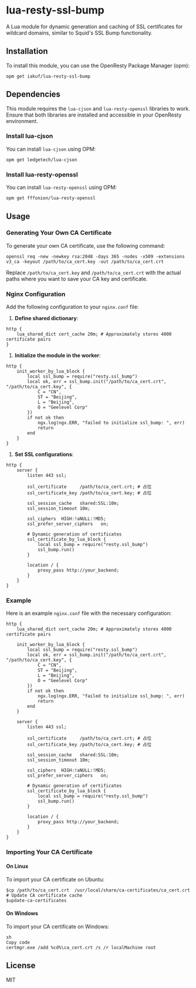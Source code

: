 # lua-resty-ssl-bump

A Lua module for dynamic generation and caching of SSL certificates for wildcard domains, similar to Squid's SSL Bump functionality.

## Installation

To install this module, you can use the OpenResty Package Manager (opm):

```
opm get iakuf/lua-resty-ssl-bump
```

## Dependencies

This module requires the `lua-cjson` and `lua-resty-openssl` libraries to work. Ensure that both libraries are installed and accessible in your OpenResty environment.

### Install lua-cjson

You can install `lua-cjson` using OPM:

```
opm get ledgetech/lua-cjson
```

### Install lua-resty-openssl

You can install `lua-resty-openssl` using OPM:

```
opm get fffonion/lua-resty-openssl 
```

## Usage

### Generating Your Own CA Certificate

To generate your own CA certificate, use the following command:

```shell
openssl req -new -newkey rsa:2048 -days 365 -nodes -x509 -extensions v3_ca -keyout /path/to/ca_cert.key -out /path/to/ca_cert.crt
```

Replace `/path/to/ca_cert.key` and `/path/to/ca_cert.crt` with the actual paths where you want to save your CA key and certificate.

### Nginx Configuration

Add the following configuration to your `nginx.conf` file:

1. **Define shared dictionary**:

```
http {
    lua_shared_dict cert_cache 20m; # Approximately stores 4000 certificate pairs
}
```

1. **Initialize the module in the worker**:

```
http {
    init_worker_by_lua_block {
        local ssl_bump = require("resty.ssl_bump")
        local ok, err = ssl_bump.init("/path/to/ca_cert.crt", "/path/to/ca_cert.key", {
            C = "CN",
            ST = "Beijing",
            L = "Beijing",
            O = "Geelevel Corp"
        })
        if not ok then
            ngx.log(ngx.ERR, "failed to initialize ssl_bump: ", err)
            return
        end
    }
}
```

1. **Set SSL configurations**:

```
http {
    server {
        listen 443 ssl;

        ssl_certificate     /path/to/ca_cert.crt; # 占位
        ssl_certificate_key /path/to/ca_cert.key; # 占位

        ssl_session_cache   shared:SSL:10m;
        ssl_session_timeout 10m;

        ssl_ciphers  HIGH:!aNULL:!MD5;
        ssl_prefer_server_ciphers   on;

        # Dynamic generation of certificates
        ssl_certificate_by_lua_block {
            local ssl_bump = require("resty.ssl_bump")
            ssl_bump.run()
        }

        location / {
            proxy_pass http://your_backend;
        }
    }
}
```

### Example

Here is an example `nginx.conf` file with the necessary configuration:

```
http {
    lua_shared_dict cert_cache 20m; # Approximately stores 4000 certificate pairs

    init_worker_by_lua_block {
        local ssl_bump = require("resty.ssl_bump")
        local ok, err = ssl_bump.init("/path/to/ca_cert.crt", "/path/to/ca_cert.key", {
            C = "CN",
            ST = "Beijing",
            L = "Beijing",
            O = "Geelevel Corp"
        })
        if not ok then
            ngx.log(ngx.ERR, "failed to initialize ssl_bump: ", err)
            return
        end
    }

    server {
        listen 443 ssl;

        ssl_certificate     /path/to/ca_cert.crt; # 占位
        ssl_certificate_key /path/to/ca_cert.key; # 占位

        ssl_session_cache   shared:SSL:10m;
        ssl_session_timeout 10m;

        ssl_ciphers  HIGH:!aNULL:!MD5;
        ssl_prefer_server_ciphers   on;

        # Dynamic generation of certificates
        ssl_certificate_by_lua_block {
            local ssl_bump = require("resty.ssl_bump")
            ssl_bump.run()
        }

        location / {
            proxy_pass http://your_backend;
        }
    }
}
```

### Importing Your CA Certificate

#### On Linux

To import your CA certificate on Ubuntu:

```
$cp /path/to/ca_cert.crt  /usr/local/share/ca-certificates/ca_cert.crt
# Update CA certificate cache
$update-ca-certificates
```

#### On Windows

To import your CA certificate on Windows:

```
sh
Copy code
certmgr.exe /add %cd%\ca_cert.crt /s /r localMachine root 
```

## License

MIT
